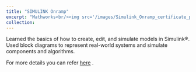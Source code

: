```yaml
---
title: "SIMULINK Onramp"
excerpt: "Mathworks<br/><img src='/images/Simulink_Onramp_certificate_page-0001' style='width: 400px;'>"
collection: 
---
```


Learned the basics of how to create, edit, and simulate models in Simulink®. Used block diagrams to represent real-world systems and simulate components and algorithms.

For more details you can refer [here](https://matlabacademy.mathworks.com/details/simulink-onramp/simulink) .
